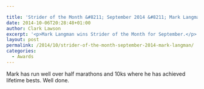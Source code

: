 ```yaml
---

title: 'Strider of the Month &#8211; September 2014 &#8211; Mark Langman'
date: 2014-10-06T20:28:48+01:00
author: Clark Lawson
excerpt: '<p>Mark Langman wins Strider of the Month for September.</p>'
layout: post
permalink: /2014/10/strider-of-the-month-september-2014-mark-langman/
categories:
  - Awards
---
```

Mark has run well over half marathons and 10ks where he has achieved lifetime bests. Well done.